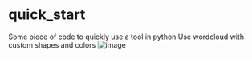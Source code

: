# quick_start
Some piece of code to quickly use a tool in python
Use wordcloud with custom shapes and colors
![image](https://user-images.githubusercontent.com/7347376/197579131-09876719-b610-4336-b999-d10102424e44.png)

